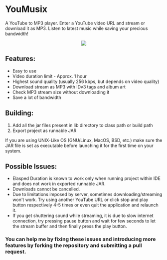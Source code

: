 # YouMusix
A YouTube to MP3 player. Enter a YouTube video URL and stream or download it as MP3. Listen to latest music while saving your precious bandwidth!

<p align="center">
  <img src="https://raw.githubusercontent.com/kvsjxd/YouMusix/gh-pages/images/Screenshot.png">
</p>

## Features:

* Easy to use
* Video duration limit - Approx. 1 hour
* Highest sound quality (usually 256 kbps, but depends on video quality)
* Download stream as MP3 with IDv3 tags and album art
* Check MP3 stream size without downloading it
* Save a lot of bandwidth

## Building:

1. Add all the jar files present in lib directory to class path or build path
2. Export project as runnable JAR

If you are using UNIX-Like OS (GNU/Linux, MacOS, BSD, etc.) make sure the JAR file is set as executable before launching it for the first time on your system.

## Possible Issues:

* Elasped Duration is known to work only when running project within IDE and does not work in exported runnable JAR.
* Downloads cannot be cancelled.
* Due to limitations imposed by server, sometimes downloading/streaming won't work. Try using another YouTube URL or click stop and play button respectively 4-5 times or even quit the application and relaunch it.
* If you get shuttering sound while streaming, it is due to slow internet connection, try pressing pause button and wait for few seconds to let the stream buffer and then finally press the play button.

### You can help me by fixing these issues and introducing more features by forking the repository and submitting a pull request.
